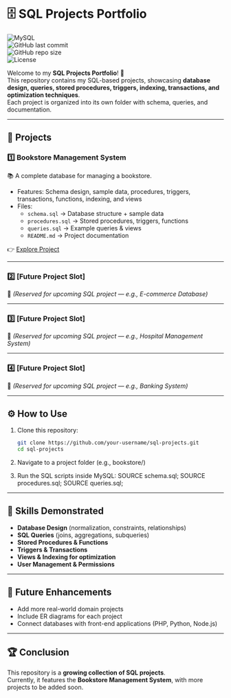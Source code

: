 # 🗄️ SQL Projects Portfolio

![MySQL](https://img.shields.io/badge/Database-MySQL-blue?logo=mysql&logoColor=white)  
![GitHub last commit](https://img.shields.io/github/last-commit/your-username/your-repo-name?color=green)  
![GitHub repo size](https://img.shields.io/github/repo-size/your-username/your-repo-name?color=orange)  
![License](https://img.shields.io/badge/License-MIT-lightgrey)  


Welcome to my **SQL Projects Portfolio**! 🚀  
This repository contains my SQL-based projects, showcasing **database design, queries, stored procedures, triggers, indexing, transactions, and optimization techniques**.  
Each project is organized into its own folder with schema, queries, and documentation.

---

## 📂 Projects

### 1️⃣ Bookstore Management System
📚 A complete database for managing a bookstore.  
- Features: Schema design, sample data, procedures, triggers, transactions, functions, indexing, and views  
- Files:
  - `schema.sql` → Database structure + sample data  
  - `procedures.sql` → Stored procedures, triggers, functions  
  - `queries.sql` → Example queries & views  
  - `README.md` → Project documentation  

👉 [Explore Project](./bookstore/)

---

### 2️⃣ [Future Project Slot]
📌 *(Reserved for upcoming SQL project — e.g., E-commerce Database)*  

---

### 3️⃣ [Future Project Slot]
📌 *(Reserved for upcoming SQL project — e.g., Hospital Management System)*  

---

### 4️⃣ [Future Project Slot]
📌 *(Reserved for upcoming SQL project — e.g., Banking System)*  

---

## ⚙️ How to Use
1. Clone this repository:  
   ```bash
   git clone https://github.com/your-username/sql-projects.git
   cd sql-projects
2. Navigate to a project folder (e.g., bookstore/)

3. Run the SQL scripts inside MySQL:
    SOURCE schema.sql;
    SOURCE procedures.sql;
    SOURCE queries.sql;

---

## 🎯 Skills Demonstrated
- **Database Design** (normalization, constraints, relationships)  
- **SQL Queries** (joins, aggregations, subqueries)  
- **Stored Procedures & Functions**  
- **Triggers & Transactions**  
- **Views & Indexing for optimization**  
- **User Management & Permissions**  

---

## 🚀 Future Enhancements
- Add more real-world domain projects  
- Include ER diagrams for each project  
- Connect databases with front-end applications (PHP, Python, Node.js)  

---

## 🏆 Conclusion
This repository is a **growing collection of SQL projects**.  
Currently, it features the **Bookstore Management System**, with more projects to be added soon.  


